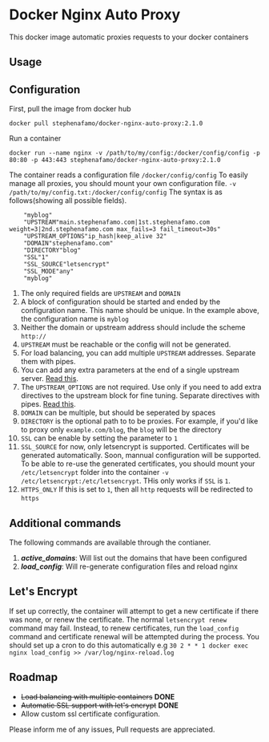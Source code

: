 # **Docker Nginx Auto Proxy**
This docker image automatic proxies requests to your docker containers

## Usage

## Configuration

First, pull the image from docker hub

    docker pull stephenafamo/docker-nginx-auto-proxy:2.1.0

Run a container

    docker run --name nginx -v /path/to/my/config:/docker/config/config -p 80:80 -p 443:443 stephenafamo/docker-nginx-auto-proxy:2.1.0

The container reads a configuration file `/docker/config/config`
To easily manage all proxies, you should mount your own configuration file.
`-v /path/to/my/config.txt:/docker/config/config`
The syntax is as follows(showing all possible fields).

        "myblog"
        "UPSTREAM"main.stephenafamo.com|1st.stephenafamo.com weight=3|2nd.stephenafamo.com max_fails=3 fail_timeout=30s"
        "UPSTREAM_OPTIONS"ip_hash|keep_alive 32"
        "DOMAIN"stephenafamo.com"
        "DIRECTORY"blog"
        "SSL"1"
        "SSL_SOURCE"letsencrypt"
        "SSL_MODE"any"
        "myblog"


1. The only required fields are `UPSTREAM` and `DOMAIN`
1. A block of configuration should be started and ended by the configuration name. This name should be unique. In the example above, the configuration name is `myblog`
2. Neither the domain or upstream address should include the scheme `http://`
3. `UPSTREAM` must be reachable or the config will not be generated.
4. For load balancing, you can add multiple `UPSTREAM` addresses. Separate them with pipes.
5. You can add any extra parameters at the end of a single upstream server. [Read this](http://nginx.org/en/docs/http/ngx_http_upstream_module.html#server).
6. The `UPSTREAM_OPTIONS` are not required. Use only if you need to add extra directives to the upstream block for fine tuning. Separate directives with pipes. [Read this](http://nginx.org/en/docs/http/ngx_http_upstream_module.html).
7. `DOMAIN` can be multiple, but should be seperated by spaces
8. `DIRECTORY` is the optional path to to be proxies. For example, if you'd like to proxy only `example.com/blog`, the `blog` will be the directory
9. `SSL` can be enable by setting the parameter to `1`
10. `SSL_SOURCE` for now, only letsencrypt is supported. Certificates will be generated automatically. Soon, mannual configuration will be supported. To be able to re-use the generated certificates, you should mount your `/etc/letsencrypt` folder into the container `-v /etc/letsencrypt:/etc/letsencrypt`. THis only works if `SSL` is `1`.
11. `HTTPS_ONLY` If this is set to `1`, then all `http` requests will be redirected to `https`

## Additional commands 

The following commands are available through the contianer.

1. **_active_domains_**: Will list out the domains that have been configured
3. **_load_config_**: Will re-generate configuration files and reload nginx

## Let's Encrypt

If set up correctly, the container will attempt to get a new certificate if there was none, or renew the certificate.
The normal `letsencrypt renew` command may fail. Instead, to renew certificates, run the `load_config` command and certificate renewal will be attempted during the process. 
You should set up a cron to do this automatically e.g `30 2 * * 1 docker exec nginx load_config >> /var/log/nginx-reload.log`

## Roadmap

* ~~Load balancing with multiple containers~~ **DONE**
* ~~Automatic SSL support with let's encrypt~~ **DONE**
* Allow custom ssl certificate configuration.

Please inform me of any issues, Pull requests are appreciated.
